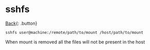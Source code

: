 # sshfs

[Back](../../index.md){: .button}

```
sshfs user@machine:/remote/path/to/mount /host/path/to/mount
```

When mount is removed all the files will not be present in the host

